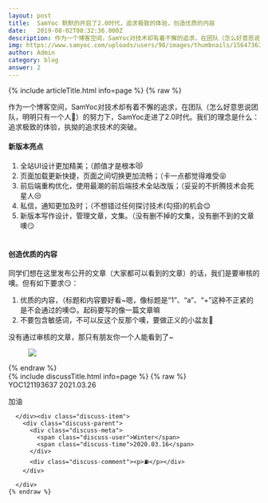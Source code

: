 ```yaml
---
layout: post
title:  SamYoc 默默的开启了2.0时代，追求极致的体验，创造优质的内容
date:   2019-08-02T08:32:36.000Z
description: 作为一个博客空间，SamYoc对技术却有着不懈的追求，在团队（怎么好意思说团队，明明只有一个人🤣）的努力下，SamYoc走进了2.0时代。我们的理念是什么：追...
img: https://www.samyoc.com/uploads/users/98/images/thumbnails/1564736200589.png
author: Admin
category: blog
answer: 2
---
```

<div class="article-root">
  <div class="article">
    {% include articleTitle.html info=page %}
    {% raw %}
    <div class="article-content"><p>作为一个博客空间，SamYoc对技术却有着不懈的追求，在团队（怎么好意思说团队，明明只有一个人🤣）的努力下，SamYoc走进了2.0时代。我们的理念是什么：追求极致的体验，执拗的追求技术的突破。</p><h4>新版本亮点</h4><ol><li>全站UI设计更加精美；（颜值才是根本😻</li><li>页面加载更新快捷，页面之间切换更加流畅；（卡一点都觉得难受😝</li><li>前后端重构优化，使用最潮的前后端技术全站改版；（妥妥的不折腾技术会死星人😒</li><li>私信，通知更加及时；（不想错过任何探讨技术(勾搭)的机会😌</li><li>新版本写作设计，管理文章，文集。（没有删不掉的文集，没有删不到的文章噢😏</li></ol><h4><br>创造优质的内容</h4><p>同学们想在这里发布公开的文章（大家都可以看到的文章）的话，我们是要审核的噢。但有如下要求😏：</p><ol><li>优质的内容，（标题和内容要好看~嗯，像标题是“1”、“a”、“+”这种不正紧的是不会通过的噢😊。起码要写的像一篇文章嘛</li><li>不要包含敏感词，不可以反这个反那个噢，要做正义的小盆友🙆</li></ol><p>没有通过审核的文章，那只有朋友你一个人能看到了~</p><figure class="image"><img src="https://www.samyoc.com/uploads/users/98/images/1564736938573.png"></figure></div>
    {% endraw %}
  </div>

  <div class="discuss-wrapper">
    {% include discussTitle.html info=page %}
    {% raw %}
    <div class="discuss-item">
        <div class="discuss-parent">
          <div class="discuss-meta">
            <span class="discuss-user">YOC121193637</span>
            <span class="discuss-time">2021.03.26</span>
          </div>
          <div class="discuss-comment"><p>加油</p></div>
        </div>
        
      </div><div class="discuss-item">
        <div class="discuss-parent">
          <div class="discuss-meta">
            <span class="discuss-user">Winter</span>
            <span class="discuss-time">2020.03.16</span>
          </div>
          <div class="discuss-comment"><p>⛽️</p></div>
        </div>
        
      </div>
    {% endraw %}
  </div>
<div>
